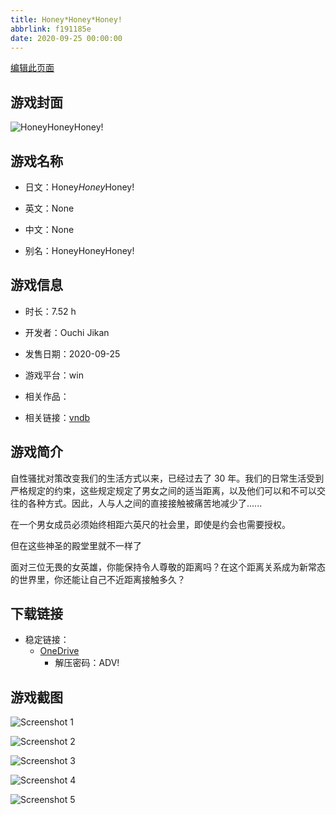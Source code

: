 ```yaml
---
title: Honey*Honey*Honey!
abbrlink: f191185e
date: 2020-09-25 00:00:00
---
```

[编辑此页面](https://github.com/ACG-3/ADV3-source/blob/main/source/_posts/games/HoneyHoneyHoney%21.md)

## 游戏封面

![Honey*Honey*Honey!](https://pan.timero.xyz/d/onedrive/img_lib_001/HoneyHoneyHoney%21_cover.avif)


## 游戏名称

- 日文：Honey*Honey*Honey!
- 英文：None
- 中文：None

- 别名：HoneyHoneyHoney!


## 游戏信息

- 时长：7.52 h
- 开发者：Ouchi Jikan
- 发售日期：2020-09-25
- 游戏平台：win
- 相关作品：

- 相关链接：[vndb](https://vndb.org/v28834)


## 游戏简介

自性骚扰对策改变我们的生活方式以来，已经过去了 30 年。我们的日常生活受到严格规定的约束，这些规定规定了男女之间的适当距离，以及他们可以和不可以交往的各种方式。因此，人与人之间的直接接触被痛苦地减少了......

在一个男女成员必须始终相距六英尺的社会里，即使是约会也需要授权。

但在这些神圣的殿堂里就不一样了

面对三位无畏的女英雄，你能保持令人尊敬的距离吗？在这个距离关系成为新常态的世界里，你还能让自己不近距离接触多久？




## 下载链接

- 稳定链接：
    - [OneDrive](https://pan.timero.xyz/onedrive/adv_lib_001/HoneyHoneyHoney%21)
        - 解压密码：ADV!



## 游戏截图


![Screenshot 1](https://pan.timero.xyz/d/onedrive/img_lib_001/HoneyHoneyHoney%21_Screenshot_1.avif)

![Screenshot 2](https://pan.timero.xyz/d/onedrive/img_lib_001/HoneyHoneyHoney%21_Screenshot_2.avif)

![Screenshot 3](https://pan.timero.xyz/d/onedrive/img_lib_001/HoneyHoneyHoney%21_Screenshot_3.avif)

![Screenshot 4](https://pan.timero.xyz/d/onedrive/img_lib_001/HoneyHoneyHoney%21_Screenshot_4.avif)

![Screenshot 5](https://pan.timero.xyz/d/onedrive/img_lib_001/HoneyHoneyHoney%21_Screenshot_5.avif)

